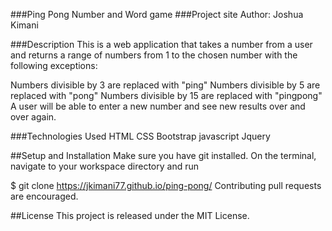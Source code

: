 ###Ping Pong Number and Word game 
###Project site Author: Joshua Kimani

###Description This is a web application that takes a number from a user and returns a range of numbers from 1 to the chosen number with the following exceptions:

Numbers divisible by 3 are replaced with "ping" Numbers divisible by 5 are replaced with "pong" Numbers divisible by 15 are replaced with "pingpong" A user will be able to enter a new number and see new results over and over again.

###Technologies Used 
HTML
CSS 
Bootstrap
javascript 
Jquery

##Setup and Installation
Make sure you have git installed. 
On the terminal, navigate to your workspace directory and run

$ git clone https://jkimani77.github.io/ping-pong/ Contributing pull requests are encouraged.

##License 
This project is released under the MIT License.
